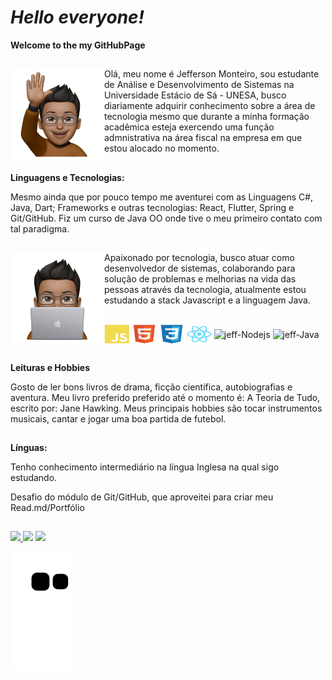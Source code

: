 # **_Hello everyone!_**

**Welcome to the my GitHubPage**

   ##

<a><img align="left" width="150" height="150" src="./assets/Hithere.webp"></a>
##

  Olá, meu nome é Jefferson Monteiro, sou estudante de Análise e Desenvolvimento de Sistemas na Universidade Estácio de Sá - UNESA, busco diariamente adquirir conhecimento sobre a área de tecnologia mesmo que durante a minha formação acadêmica esteja exercendo uma função admnistrativa na área fiscal na empresa em que estou alocado no momento. 
 
 
  
 
   
  ##  
  
  
**Linguagens e Tecnologias:**

  Mesmo ainda que por pouco tempo me aventurei com as Linguagens C#, Java, Dart; Frameworks e outras tecnologias: React, Flutter, Spring e Git/GitHub. Fiz um curso de Java OO onde tive o meu primeiro contato com tal paradigma.


  
   ##
   
   
<a><img align="left" width="150" height="150" src="./assets/computerOn.webp"></a>


   

  Apaixonado por tecnologia, busco atuar como desenvolvedor de sistemas, colaborando para solução de problemas e melhorias na vida das pessoas através da tecnologia, atualmente estou estudando a stack Javascript e a linguagem Java.
  
<div style="display: inline_block"><br>  
  <img align="center" alt="jeff-Js" height="30" width="40" src="https://raw.githubusercontent.com/devicons/devicon/master/icons/javascript/javascript-plain.svg">
  <img align="center" alt="jeff-HTML" height="30" width="40" src="https://raw.githubusercontent.com/devicons/devicon/master/icons/html5/html5-original.svg">
  <img align="center" alt="jeff-CSS" height="30" width="40" src="https://raw.githubusercontent.com/devicons/devicon/master/icons/css3/css3-original.svg">
  <img align="center" alt="jeff-React" height="30" width="40" src="https://raw.githubusercontent.com/devicons/devicon/master/icons/react/react-original.svg">
  <img align="center" alt="jeff-Nodejs" height="40" width="50" src="https://upload.wikimedia.org/wikipedia/commons/thumb/d/d9/Node.js_logo.svg/1280px-Node.js_logo.svg.png"> 
  <img align="center" alt="jeff-Java" height="40" width="40" src="https://img.icons8.com/color/48/000000/java-coffee-cup-logo.png"> 
</div>
  
   
   
   

   ##
  
  

**Leituras e Hobbies**

  Gosto de ler bons livros de drama, ficção científica, autobiografias e aventura. Meu livro preferido preferido até o momento é: A Teoria de Tudo, escrito por: Jane Hawking. Meus principais hobbies são tocar instrumentos musicais, cantar e jogar uma boa partida de futebol.
 

   ##
  

**Línguas:**

  Tenho conhecimento intermediário na língua Inglesa na qual sigo estudando. 


Desafio do módulo de Git/GitHub, que aproveitei para criar meu Read.md/Portfólio

   ##

<div> 
  <a href = "mailto:jjmonteiro61@gmail.com"><img src="https://img.shields.io/badge/-Gmail-%23333?style=for-the-badge&logo=gmail&logoColor=white" target="_blank">   </a>
  <a href="https://linkedin.com/in/jefferson-monteiro-485423176" target="_blank"><img src="https://img.shields.io/badge/-LinkedIn-%230077B5?style=for-the-badge&logo=linkedin&logoColor=white" target="_blank"></a>
  <a href="https://www.instagram.com/jeffmonteiro_" target="_blank"><img src="https://img.shields.io/badge/-Instagram-%23E4405F?style=for-the-badge&logo=instagram&logoColor=white" target="_blank"></a>
 
  ![Snake animation](https://github.com/rafaballerini/rafaballerini/blob/output/github-contribution-grid-snake.svg)
 
</div>
